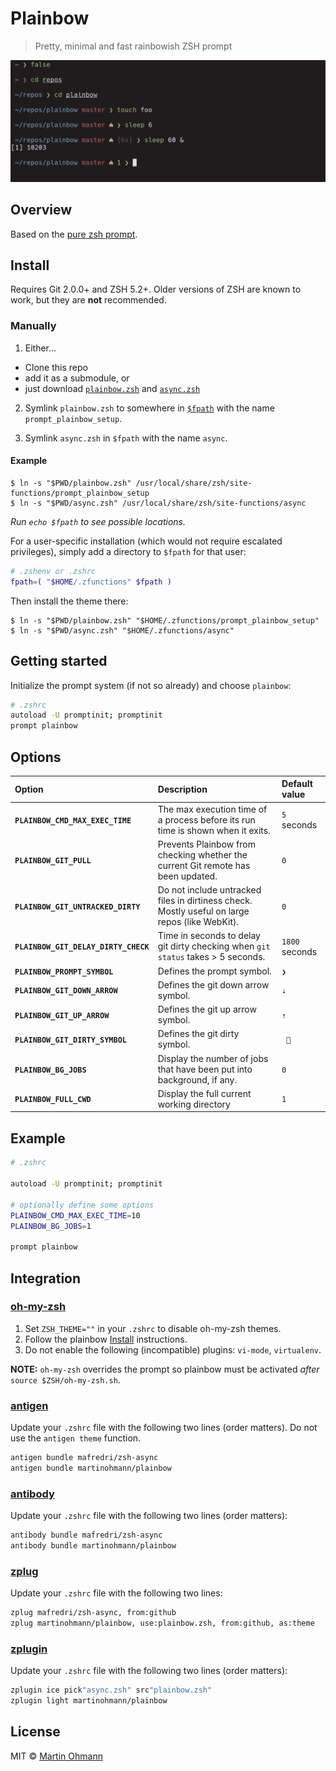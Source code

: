 # Plainbow

> Pretty, minimal and fast rainbowish ZSH prompt

<img src="screenshot.png" width="864">


## Overview

Based on the [pure zsh prompt](https://github.com/sindresorhus/pure).


## Install

Requires Git 2.0.0+ and ZSH 5.2+. Older versions of ZSH are known to work, but they are **not** recommended.

### Manually

1. Either…
  - Clone this repo
  - add it as a submodule, or
  - just download [`plainbow.zsh`](plainbow.zsh) and [`async.zsh`](async.zsh)

2. Symlink `plainbow.zsh` to somewhere in [`$fpath`](https://www.refining-linux.org/archives/46-ZSH-Gem-12-Autoloading-functions.html) with the name `prompt_plainbow_setup`.

3. Symlink `async.zsh` in `$fpath` with the name `async`.

#### Example

```console
$ ln -s "$PWD/plainbow.zsh" /usr/local/share/zsh/site-functions/prompt_plainbow_setup
$ ln -s "$PWD/async.zsh" /usr/local/share/zsh/site-functions/async
```
*Run `echo $fpath` to see possible locations.*

For a user-specific installation (which would not require escalated privileges), simply add a directory to `$fpath` for that user:

```sh
# .zshenv or .zshrc
fpath=( "$HOME/.zfunctions" $fpath )
```

Then install the theme there:

```console
$ ln -s "$PWD/plainbow.zsh" "$HOME/.zfunctions/prompt_plainbow_setup"
$ ln -s "$PWD/async.zsh" "$HOME/.zfunctions/async"
```


## Getting started

Initialize the prompt system (if not so already) and choose `plainbow`:

```sh
# .zshrc
autoload -U promptinit; promptinit
prompt plainbow
```


## Options

| Option                               | Description                                                                                    | Default value  |
| :-------------------------------     | :--------------------------------------------------------------------------------------------- | :------------- |
| **`PLAINBOW_CMD_MAX_EXEC_TIME`**     | The max execution time of a process before its run time is shown when it exits.                | `5` seconds    |
| **`PLAINBOW_GIT_PULL`**              | Prevents Plainbow from checking whether the current Git remote has been updated.               | `0`            |
| **`PLAINBOW_GIT_UNTRACKED_DIRTY`**   | Do not include untracked files in dirtiness check. Mostly useful on large repos (like WebKit). | `0`            |
| **`PLAINBOW_GIT_DELAY_DIRTY_CHECK`** | Time in seconds to delay git dirty checking when `git status` takes > 5 seconds.               | `1800` seconds |
| **`PLAINBOW_PROMPT_SYMBOL`**         | Defines the prompt symbol.                                                                     | `❯`            |
| **`PLAINBOW_GIT_DOWN_ARROW`**        | Defines the git down arrow symbol.                                                             | `⇣`            |
| **`PLAINBOW_GIT_UP_ARROW`**          | Defines the git up arrow symbol.                                                               | `⇡`            |
| **`PLAINBOW_GIT_DIRTY_SYMBOL`**      | Defines the git dirty symbol.                                                                  | ` `           |
| **`PLAINBOW_BG_JOBS`**               | Display the number of jobs that have been put into background, if any.                         | `0`            |
| **`PLAINBOW_FULL_CWD`**              | Display the full current working directory                                                     | `1`            |

## Example

```sh
# .zshrc

autoload -U promptinit; promptinit

# optionally define some options
PLAINBOW_CMD_MAX_EXEC_TIME=10
PLAINBOW_BG_JOBS=1

prompt plainbow
```

## Integration

### [oh-my-zsh](https://github.com/robbyrussell/oh-my-zsh)

1. Set `ZSH_THEME=""` in your `.zshrc` to disable oh-my-zsh themes.
2. Follow the plainbow [Install](#install) instructions.
3. Do not enable the following (incompatible) plugins: `vi-mode`, `virtualenv`.

**NOTE:** `oh-my-zsh` overrides the prompt so plainbow must be activated *after* `source $ZSH/oh-my-zsh.sh`.

### [antigen](https://github.com/zsh-users/antigen)

Update your `.zshrc` file with the following two lines (order matters). Do not use the `antigen theme` function.

```sh
antigen bundle mafredri/zsh-async
antigen bundle martinohmann/plainbow
```

### [antibody](https://github.com/getantibody/antibody)

Update your `.zshrc` file with the following two lines (order matters):

```sh
antibody bundle mafredri/zsh-async
antibody bundle martinohmann/plainbow
```

### [zplug](https://github.com/zplug/zplug)

Update your `.zshrc` file with the following two lines:

```sh
zplug mafredri/zsh-async, from:github
zplug martinohmann/plainbow, use:plainbow.zsh, from:github, as:theme
```

### [zplugin](https://github.com/zdharma/zplugin)

Update your `.zshrc` file with the following two lines (order matters):

```sh
zplugin ice pick"async.zsh" src"plainbow.zsh"
zplugin light martinohmann/plainbow
```

## License

MIT © [Martin Ohmann](https://mohmann.de)

